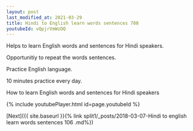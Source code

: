 ```yaml
---
layout: post
last_modified_at: 2021-03-29
title: Hindi to English learn words sentences 708 
youtubeId: vQpjrVmWzDQ
---
```

 
 
Helps to learn English words and sentences for Hindi speakers.

Opportunitiy to repeat the words sentences. 

Practice English language. 
 
10 minutes practice every day. 
 
How to learn English words and sentences for Hindi speakers 
 
{% include youtubePlayer.html id=page.youtubeId %}
 
 
[Next]({{ site.baseurl }}{% link  split1/_posts/2018-03-07-Hindi to english learn words sentences 106 .md%})
 
